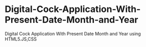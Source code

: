 # Digital-Cock-Application-With-Present-Date-Month-and-Year
Digital Cock Application With Present Date Month and Year using HTML5.JS,CSS
